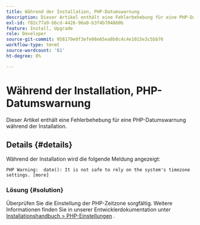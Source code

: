 ```yaml
---
title: Während der Installation, PHP-Datumswarnung
description: Dieser Artikel enthält eine Fehlerbehebung für eine PHP-Datumswarnung während der Installation.
exl-id: f82c77a9-bbcd-4426-96a0-b3f4b704860b
feature: Install, Upgrade
role: Developer
source-git-commit: 958179e0f3efe08e65ea8b0c4c4e1015e3c5bb76
workflow-type: tm+mt
source-wordcount: '61'
ht-degree: 0%

---
```


# Während der Installation, PHP-Datumswarnung

Dieser Artikel enthält eine Fehlerbehebung für eine PHP-Datumswarnung während der Installation.

## Details {#details}

Während der Installation wird die folgende Meldung angezeigt:

```text
PHP Warning:  date(): It is not safe to rely on the system's timezone settings. [more]
```

### Lösung {#solution}

Überprüfen Sie die Einstellung der PHP-Zeitzone sorgfältig. Weitere Informationen finden Sie in unserer Entwicklerdokumentation unter [Installationshandbuch > PHP-Einstellungen](https://devdocs.magento.com/guides/v2.3/install-gde/prereq/php-settings.html) .

